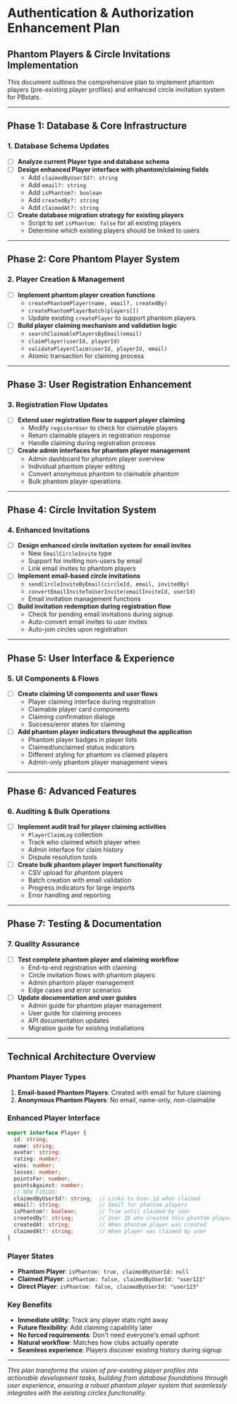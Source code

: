 # Authentication & Authorization Enhancement Plan
## Phantom Players & Circle Invitations Implementation

This document outlines the comprehensive plan to implement phantom players (pre-existing player profiles) and enhanced circle invitation system for PBstats.

---

## Phase 1: Database & Core Infrastructure

### 1. Database Schema Updates
- [ ] **Analyze current Player type and database schema**
- [ ] **Design enhanced Player interface with phantom/claiming fields**
  - Add `claimedByUserId?: string`
  - Add `email?: string` 
  - Add `isPhantom?: boolean`
  - Add `createdBy?: string`
  - Add `claimedAt?: string`
- [ ] **Create database migration strategy for existing players**
  - Script to set `isPhantom: false` for all existing players
  - Determine which existing players should be linked to users

---

## Phase 2: Core Phantom Player System

### 2. Player Creation & Management
- [ ] **Implement phantom player creation functions**
  - `createPhantomPlayer(name, email?, createdBy)`
  - `createPhantomPlayerBatch(players[])`
  - Update existing `createPlayer` to support phantom players
- [ ] **Build player claiming mechanism and validation logic**
  - `searchClaimablePlayersByEmail(email)`
  - `claimPlayer(userId, playerId)`
  - `validatePlayerClaim(userId, playerId, email)`
  - Atomic transaction for claiming process

---

## Phase 3: User Registration Enhancement

### 3. Registration Flow Updates
- [ ] **Extend user registration flow to support player claiming**
  - Modify `registerUser` to check for claimable players
  - Return claimable players in registration response
  - Handle claiming during registration process
- [ ] **Create admin interfaces for phantom player management**
  - Admin dashboard for phantom player overview
  - Individual phantom player editing
  - Convert anonymous phantom to claimable phantom
  - Bulk phantom player operations

---

## Phase 4: Circle Invitation System

### 4. Enhanced Invitations
- [ ] **Design enhanced circle invitation system for email invites**
  - New `EmailCircleInvite` type
  - Support for inviting non-users by email
  - Link email invites to phantom players
- [ ] **Implement email-based circle invitations**
  - `sendCircleInviteByEmail(circleId, email, invitedBy)`
  - `convertEmailInviteToUserInvite(emailInviteId, userId)`
  - Email invitation management functions
- [ ] **Build invitation redemption during registration flow**
  - Check for pending email invitations during signup
  - Auto-convert email invites to user invites
  - Auto-join circles upon registration

---

## Phase 5: User Interface & Experience

### 5. UI Components & Flows
- [ ] **Create claiming UI components and user flows**
  - Player claiming interface during registration
  - Claimable player card components
  - Claiming confirmation dialogs
  - Success/error states for claiming
- [ ] **Add phantom player indicators throughout the application**
  - Phantom player badges in player lists
  - Claimed/unclaimed status indicators
  - Different styling for phantom vs claimed players
  - Admin-only phantom player management views

---

## Phase 6: Advanced Features

### 6. Auditing & Bulk Operations
- [ ] **Implement audit trail for player claiming activities**
  - `PlayerClaimLog` collection
  - Track who claimed which player when
  - Admin interface for claim history
  - Dispute resolution tools
- [ ] **Create bulk phantom player import functionality**
  - CSV upload for phantom players
  - Batch creation with email validation
  - Progress indicators for large imports
  - Error handling and reporting

---

## Phase 7: Testing & Documentation

### 7. Quality Assurance
- [ ] **Test complete phantom player and claiming workflow**
  - End-to-end registration with claiming
  - Circle invitation flows with phantom players
  - Admin phantom player management
  - Edge cases and error scenarios
- [ ] **Update documentation and user guides**
  - Admin guide for phantom player management
  - User guide for claiming process
  - API documentation updates
  - Migration guide for existing installations

---

## Technical Architecture Overview

### Phantom Player Types
1. **Email-based Phantom Players**: Created with email for future claiming
2. **Anonymous Phantom Players**: No email, name-only, non-claimable

### Enhanced Player Interface
```typescript
export interface Player {
  id: string;
  name: string;
  avatar: string;
  rating: number;
  wins: number;
  losses: number;
  pointsFor: number;
  pointsAgainst: number;
  // NEW FIELDS:
  claimedByUserId?: string;  // Links to User.id when claimed
  email?: string;            // Email for phantom players
  isPhantom?: boolean;       // True until claimed by user
  createdBy?: string;        // User ID who created this phantom player
  createdAt: string;         // When phantom player was created
  claimedAt?: string;        // When player was claimed by user
}
```

### Player States
- **Phantom Player**: `isPhantom: true, claimedByUserId: null`
- **Claimed Player**: `isPhantom: false, claimedByUserId: "user123"`
- **Direct Player**: `isPhantom: false, claimedByUserId: "user123"`

### Key Benefits
- **Immediate utility**: Track any player stats right away
- **Future flexibility**: Add claiming capability later
- **No forced requirements**: Don't need everyone's email upfront
- **Natural workflow**: Matches how clubs actually operate
- **Seamless experience**: Players discover existing history during signup

---

*This plan transforms the vision of pre-existing player profiles into actionable development tasks, building from database foundations through user experience, ensuring a robust phantom player system that seamlessly integrates with the existing circles functionality.*